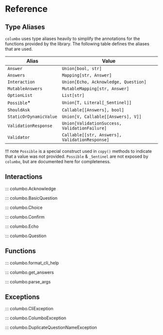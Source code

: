 # Reference

## Type Aliases

`columbo` uses type aliases heavily to simplify the annotations for the functions provided by the
library. The following table defines the aliases that are used.

| Alias | Value |
| ----- | ----- |
| `Answer` | `Union[bool, str]` |
| `Answers` | `Mapping[str, Answer]` |
| `Interaction` | `Union[Echo, Acknowledge, Question]` |
| `MutableAnswers` | `MutableMapping[str, Answer]` |
| `OptionList` | `List[str]` |
| `Possible`* | `Union[T, Literal[_Sentinel]]` |
| `ShouldAsk` | `Callable[[Answers], bool]` |
| `StaticOrDynamicValue` | `Union[V, Callable[[Answers], V]]` |
| `ValidationResponse` | `Union[ValidationSuccess, ValidationFailure]` |
| `Validator` | `Callable[[str, Answers], ValidationResponse]` |

!!! note
    `Possible` is a special construct used in `copy()` methods to indicate that a value was not
    provided. `Possible` & `_Sentinel` are not exposed by `columbo`, but are documented here for
    completeness.


## Interactions

::: columbo.Acknowledge

::: columbo.BasicQuestion

::: columbo.Choice

::: columbo.Confirm

::: columbo.Echo

::: columbo.Question

## Functions

::: columbo.format_cli_help

::: columbo.get_answers

::: columbo.parse_args

## Exceptions

::: columbo.CliException

::: columbo.ColumboException

::: columbo.DuplicateQuestionNameException
